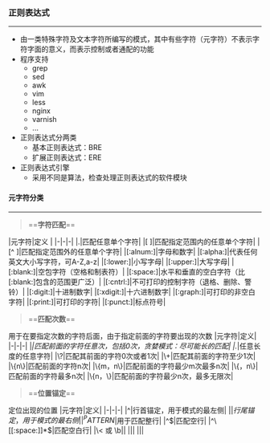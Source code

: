 ### 正则表达式
--------------------------------
+ 由一类特殊字符及文本字符所编写的模式，其中有些字符（元字符）不表示字符字面的意义，而表示控制或者通配的功能
+ 程序支持
	+ grep
	+ sed
	+ awk
	+ vim
	+ less
	+ nginx	
	+ varnish
	+ ...
+ 正则表达式分两类
	+ 基本正则表达式：BRE
	+ 扩展正则表达式：ERE
+ 正则表达式引擎
	+ 采用不同是算法，检查处理正则表达式的软件模块
#### 元字符分类
----
> ==**字符匹配**==  

|元字符|定义  |
|-|-|-|
|.|匹配任意单个字符|
|[ ]|匹配指定范围内的任意单个字符|
|[^ ]|匹配指定范围外的任意单个字符|
|[:alnum:]|字母和数字|
|[:alpha:]|代表任何英文大小写字符，可A-Z,a-z|
|[:lower:]|小写字母|
|[:upper:]|大写字母|
|[:blank:]|空包字符（空格和制表符）|
|[:space:]|水平和垂直的空白字符（比[:blank:]包含的范围更广泛）|
|[:cntrl:]|不可打印的控制字符（退格、删除、警铃）|
|[:digit:]|十进制数字|
|[:xdigit:]|十六进制数字|
|[:graph:]|可打印的非空白字符|
|[:print:]|可打印的字符|
|[:punct:]|标点符号|

>==**匹配次数**==

用于在要指定次数的字符后面，由于指定前面的字符要出现的次数
|元字符|定义|
|-|-|-|
|*|匹配前面的字符任意次，包括0次，贪婪模式：尽可能长的匹配|
|.*|任意长度的任意字符|
|\\?|匹配其前面的字符0次或者1次|
|\\+|匹配其前面的字符至少1次|
|\\{n\\}|匹配前面的字符n次|
|\\{m，n\\}|匹配前面的字符最少m次最多n次|
|\\{，n\\}|匹配前面的字符最多n次|
|\\{n，\\}|匹配前面的字符最少n次，最多无限次|

> ==**位置锚定**==

定位出现的位置
|元字符|定义|
|-|-|-|
|^|行首锚定，用于模式的最左侧|
|$|行尾锚定，用于模式的最右侧|
|^PATTERN$|用于匹配整行|
|^$|匹配空行|
|^\[[:space:]]*$|匹配空白行|
|\\< 或  \\b||
|||
|||


